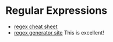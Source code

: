 # Regular Expressions

- [regex cheat sheet](http://nbviewer.ipython.org/github/donnemartin/data-science-ipython-notebooks/blob/master/misc/regex.ipynb)
- [regex generator site](http://www.regexr.com) This is excellent!